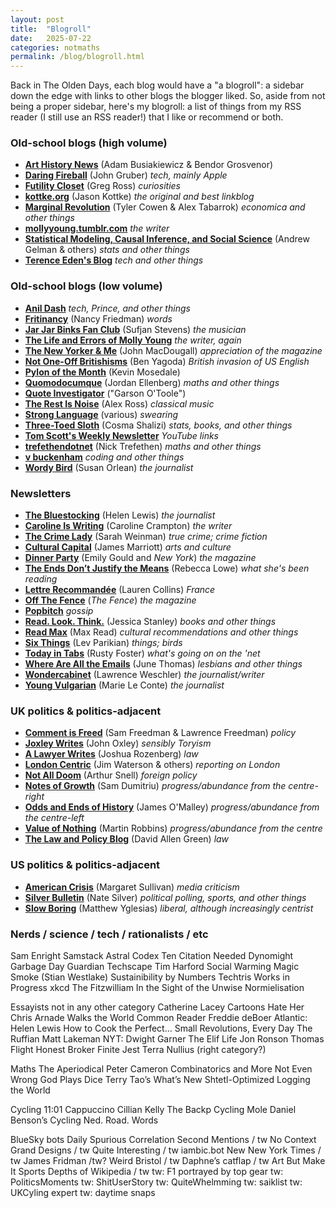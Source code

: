 ```yaml
---
layout: post
title:  "Blogroll"
date:   2025-07-22
categories: notmaths
permalink: /blog/blogroll.html
---
```


Back in The Olden Days, each blog would have a "a blogroll": a sidebar down the edge with links to other blogs the blogger liked. So, aside from not being a proper sidebar, here's my blogroll: a list of things from my RSS reader (I still use an RSS reader!) that I like or recommend or both.

### Old-school blogs (high volume)

* **[Art History News](https://www.arthistorynews.com)** (Adam Busiakiewicz & Bendor Grosvenor)
* **[Daring Fireball](https://daringfireball.net)** (John Gruber) *tech, mainly Apple*
* **[Futility Closet](https://www.futilitycloset.com)** (Greg Ross) *curiosities*
* **[kottke.org](https://kottke.org)** (Jason Kottke) *the original and best linkblog*
* **[Marginal Revolution](https://marginalrevolution.com)** (Tyler Cowen & Alex Tabarrok) *economica and other things*
* **[mollyyoung.tumblr.com](https://mollyyoung.tumblr.com)** *the writer*
* **[Statistical Modeling, Causal Inference, and Social Science](https://statmodeling.stat.columbia.edu)** (Andrew Gelman & others) *stats and other things*
* **[Terence Eden's Blog](https://shkspr.mobi/blog/)** *tech and other things*

### Old-school blogs (low volume)

* **[Anil Dash](https://www.anildash.com)** *tech, Prince, and other things*
* **[Fritinancy](https://fritinancy.substack.com)** (Nancy Friedman) *words*
* **[Jar Jar Binks Fan Club](https://sufjan.com)** (Sufjan Stevens) *the musician*
* **[The Life and Errors of Molly Young](https://mollyyoung.substack.com)** *the writer, again*
* **[The New Yorker & Me](https://thenewyorkerandme.blogspot.com)** (John MacDougall) *appreciation of the magazine*
* **[Not One-Off Britishisms](https://notoneoffbritishisms.com)** (Ben Yagoda) *British invasion of US English*
* **[Pylon of the Month](https://www.pylonofthemonth.org)** (Kevin Mosedale)
* **[Quomodocumque](https://quomodocumque.wordpress.com)** (Jordan Ellenberg) *maths and other things*
* **[Quote Investigator](https://quoteinvestigator.com)** ("Garson O'Toole")
* **[The Rest Is Noise](https://www.therestisnoise.com)** (Alex Ross) *classical music*
* **[Strong Language](https://stronglang.wordpress.com)** (various) *swearing*
* **[Three-Toed Sloth](http://bactra.org/weblog/)** (Cosma Shalizi) *stats, books, and other things*
* **[Tom Scott's Weekly Newsletter](https://www.tomscott.com/newsletter/)** *YouTube links*
* **[trefethendotnet](https://trefethen.net)** (Nick Trefethen) *maths and other things*
* **[v buckenham](https://blog.vbuckenham.com)** *coding and other things*
* **[Wordy Bird](https://susanorlean.substack.com)** (Susan Orlean) *the journalist*

### Newsletters

* **[The Bluestocking](https://helenlewis.substack.com)** (Helen Lewis) *the journalist*
* **[Caroline Is Writing](https://www.carolinecrampton.com/tag/blog/)** (Caroline Crampton) *the writer*
* **[The Crime Lady](https://buttondown.com/thecrimelady)** (Sarah Weinman) *true crime; crime fiction*
* **[Cultural Capital](https://jmarriott.substack.com)** (James Marriott) *arts and culture*
* **[Dinner Party](https://nymag.substack.com/s/dinner-party)** (Emily Gould and *New York*) *the magazine*
* **[The Ends Don’t Justify the Means](https://theendsdontjustifythemeans.substack.com)** (Rebecca Lowe) *what she's been reading*
* **[Lettre Recommandée](https://lettrerecommandee.substack.com)** (Lauren Collins) *France*
* **[Off The Fence](https://thefence.substack.com)** (*The Fence*) *the magazine*
* **[Popbitch](https://popbitch.substack.com)** *gossip*
* **[Read. Look. Think.](https://jessicastanley.substack.com)** (Jessica Stanley) *books and other things*
* **[Read Max](https://maxread.substack.com)** (Max Read) *cultural recommendations and other things*
* **[Six Things](https://levparikian.substack.com)** (Lev Parikian) *things; birds*
* **[Today in Tabs](https://www.todayintabs.com)** (Rusty Foster) *what's going on on the 'net*
* **[Where Are All the Emails](https://buttondown.com/WhereAre)** (June Thomas) *lesbians and other things*
* **[Wondercabinet](https://lawrenceweschler.substack.com)** (Lawrence Weschler) *the journalist/writer*
* **[Young Vulgarian](https://youngvulgarian.substack.com)** (Marie Le Conte) *the journalist*

### UK politics & politics-adjacent

* **[Comment is Freed](https://samf.substack.com)** (Sam Freedman & Lawrence Freedman) *policy*
* **[Joxley Writes](https://www.joxleywrites.jmoxley.co.uk)** (John Oxley) *sensibly Toryism*
* **[A Lawyer Writes](https://rozenberg.substack.com)** (Joshua Rozenberg) *law*
* **[London Centric](https://www.londoncentric.media)** (Jim Waterson & others) *reporting on London*
* **[Not All Doom](https://arthursnell.substack.com)** (Arthur Snell) *foreign policy*
* **[Notes of Growth](https://www.samdumitriu.com)** (Sam Dumitriu) *progress/abundance from the centre-right*
* **[Odds and Ends of History](https://takes.jamesomalley.co.uk)** (James O'Malley) *progress/abundance from the centre-left*
* **[Value of Nothing](https://martinrobbins.substack.com)** (Martin Robbins) *progress/abundance from the centre*
* **[The Law and Policy Blog](https://davidallengreen.com)** (David Allen Green) *law*

### US politics & politics-adjacent

* **[American Crisis](https://margaretsullivan.substack.com)** (Margaret Sullivan) *media criticism*
* **[Silver Bulletin](https://www.natesilver.net)** (Nate Silver) *political polling, sports, and other things*
* **[Slow Boring](https://www.slowboring.com)** (Matthew Yglesias) *liberal, although increasingly centrist*

### Nerds / science / tech / rationalists / etc

Sam Enright
Samstack
Astral Codex Ten
Citation Needed
Dynomight
Garbage Day
Guardian Techscape
Tim Harford
Social Warming
Magic Smoke (Stian Westlake)
Sustainibility by Numbers
Techtris
Works in Progress
xkcd
The Fitzwilliam
In the Sight of the Unwise
Normielisation

Essayists not in any other category
Catherine Lacey
Cartoons Hate Her
Chris Arnade Walks the World
Common Reader
Freddie deBoer
Atlantic: Helen Lewis
How to Cook the Perfect…
Small Revolutions, Every Day
The Ruffian
Matt Lakeman
NYT: Dwight Garner
The Elif Life
Jon Ronson
Thomas Flight
Honest Broker
Finite Jest
Terra Nullius (right category?)

Maths
The Aperiodical
Peter Cameron
Combinatorics and More
Not Even Wrong
God Plays Dice
Terry Tao’s What’s New
Shtetl-Optimized
Logging the World

Cycling
11:01 Cappuccino
Cillian Kelly The Backp
Cycling Mole
Daniel Benson’s Cycling
Ned. Road. Words

BlueSky bots
Daily Spurious Correlation
Second Mentions / tw
No Context Grand Designs / tw
Quite Interesting / tw
iambic.bot
New New York Times / tw
James Fridman /tw?
Weird Bristol / tw
Daphne’s catflap / tw
Art But Make It Sports
Depths of Wikipedia / tw
tw: F1 portrayed by top gear
tw: PoliticsMoments
tw: ShitUserStory
tw: QuiteWhelmming
tw: saiklist
tw: UKCyling expert
tw: daytime snaps
